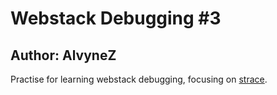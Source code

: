 # Webstack Debugging #3
## Author: AlvyneZ
Practise for learning webstack debugging, focusing on  [strace](https://strace.io/).  
